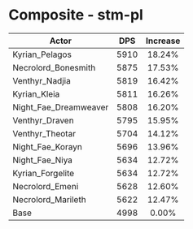 # Composite - stm-pl
| Actor | DPS | Increase |
|---|:---:|:---:|
|Kyrian_Pelagos|5910|18.24%|
|Necrolord_Bonesmith|5875|17.53%|
|Venthyr_Nadjia|5819|16.42%|
|Kyrian_Kleia|5811|16.26%|
|Night_Fae_Dreamweaver|5808|16.20%|
|Venthyr_Draven|5795|15.95%|
|Venthyr_Theotar|5704|14.12%|
|Night_Fae_Korayn|5696|13.96%|
|Night_Fae_Niya|5634|12.72%|
|Kyrian_Forgelite|5634|12.72%|
|Necrolord_Emeni|5628|12.60%|
|Necrolord_Marileth|5622|12.47%|
|Base|4998|0.00%|
